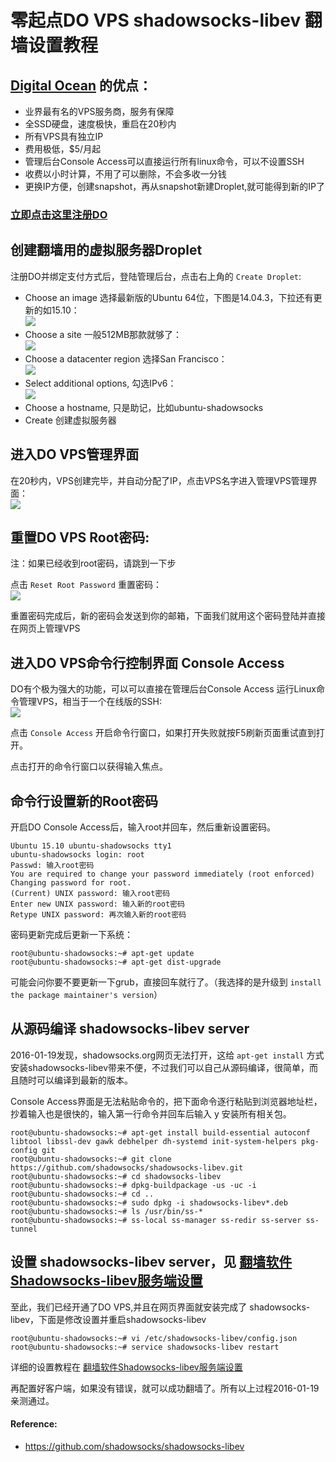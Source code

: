 # 零起点DO VPS shadowsocks-libev 翻墙设置教程

## [Digital Ocean](https://www.digitalocean.com/?refcode=89497bd485e0) 的优点：
* 业界最有名的VPS服务商，服务有保障
* 全SSD硬盘，速度极快，重启在20秒内
* 所有VPS具有独立IP
* 费用极低，$5/月起
* 管理后台Console Access可以直接运行所有linux命令，可以不设置SSH
* 收费以小时计算，不用了可以删除，不会多收一分钱
* 更换IP方便，创建snapshot，再从snapshot新建Droplet,就可能得到新的IP了

### [立即点击这里注册DO](https://www.digitalocean.com/?refcode=89497bd485e0) 

## 创建翻墙用的虚拟服务器Droplet

注册DO并绑定支付方式后，登陆管理后台，点击右上角的 `Create Droplet`:

- Choose an image 选择最新版的Ubuntu 64位，下图是14.04.3，下拉还有更新的如15.10：  
	![](images/3.9.choose-an-image.png)
- Choose a site 一般512MB那款就够了：  
	![](images/3.9.choose-a-size.png)
- Choose a datacenter region 选择San Francisco：  
	![](images/3.9.choose-a-datacenter-region.png)	
- Select additional options, 勾选IPv6：  
	![](images/3.9.select-addtional-options.png)
- Choose a hostname, 只是助记，比如ubuntu-shadowsocks
- Create 创建虚拟服务器

## 进入DO VPS管理界面

在20秒内，VPS创建完毕，并自动分配了IP，点击VPS名字进入管理VPS管理界面：  
![](images/3.9.jinru-fanqiang-vps-guanli.png)


## 重置DO VPS Root密码:  

注：如果已经收到root密码，请跳到一下步

点击 `Reset Root Password` 重置密码：  
![](images/3.9.reset-password.png)

重置密码完成后，新的密码会发送到你的邮箱，下面我们就用这个密码登陆并直接在网页上管理VPS

## 进入DO VPS命令行控制界面 Console Access

DO有个极为强大的功能，可以可以直接在管理后台Console Access 运行Linux命令管理VPS，相当于一个在线版的SSH:  
![](images/3.9.console-access-fanqiang-vps.png)

点击 `Console Access` 开启命令行窗口，如果打开失败就按F5刷新页面重试直到打开。

点击打开的命令行窗口以获得输入焦点。

## 命令行设置新的Root密码

开启DO Console Access后，输入root并回车，然后重新设置密码。

	Ubuntu 15.10 ubuntu-shadowsocks tty1
	ubuntu-shadowsocks login: root
	Passwd: 输入root密码
	You are required to change your password immediately (root enforced)
	Changing password for root.
	(Current) UNIX password: 输入root密码
	Enter new UNIX password: 输入新的root密码
	Retype UNIX password: 再次输入新的root密码
	
密码更新完成后更新一下系统：
	
	root@ubuntu-shadowsocks:~# apt-get update
	root@ubuntu-shadowsocks:~# apt-get dist-upgrade
 
可能会问你要不要更新一下grub，直接回车就行了。（我选择的是升级到 `install the package maintainer's version`）

## 从源码编译 shadowsocks-libev server

2016-01-19发现，shadowsocks.org网页无法打开，这给 `apt-get install` 方式安装shadowsocks-libev带来不便，不过我们可以自己从源码编译，很简单，而且随时可以编译到最新的版本。

Console Access界面是无法粘贴命令的，把下面命令逐行粘贴到浏览器地址栏，抄着输入也是很快的，输入第一行命令并回车后输入 y 安装所有相关包。

	root@ubuntu-shadowsocks:~# apt-get install build-essential autoconf libtool libssl-dev gawk debhelper dh-systemd init-system-helpers pkg-config git
	root@ubuntu-shadowsocks:~# git clone https://github.com/shadowsocks/shadowsocks-libev.git
	root@ubuntu-shadowsocks:~# cd shadowsocks-libev
	root@ubuntu-shadowsocks:~# dpkg-buildpackage -us -uc -i
	root@ubuntu-shadowsocks:~# cd ..
	root@ubuntu-shadowsocks:~# sudo dpkg -i shadowsocks-libev*.deb
	root@ubuntu-shadowsocks:~# ls /usr/bin/ss-*
	root@ubuntu-shadowsocks:~# ss-local ss-manager ss-redir ss-server ss-tunnel
	
## 设置 shadowsocks-libev server，见 [翻墙软件Shadowsocks-libev服务端设置](03.2.md)

至此，我们已经开通了DO VPS,并且在网页界面就安装完成了 shadowsocks-libev，下面是修改设置并重启shadowsocks-libev

	root@ubuntu-shadowsocks:~# vi /etc/shadowsocks-libev/config.json
	root@ubuntu-shadowsocks:~# service shadowsocks-libev restart
 
详细的设置教程在 [翻墙软件Shadowsocks-libev服务端设置](03.2.md)

再配置好客户端，如果没有错误，就可以成功翻墙了。所有以上过程2016-01-19亲测通过。



#### Reference:
- https://github.com/shadowsocks/shadowsocks-libev